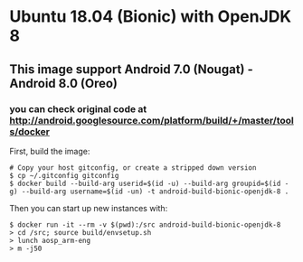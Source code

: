 # Ubuntu 18.04 (Bionic) with OpenJDK 8
## This image support Android 7.0 (Nougat) - Android 8.0 (Oreo)
### you can check original code at http://android.googlesource.com/platform/build/+/master/tools/docker

First, build the image:
```
# Copy your host gitconfig, or create a stripped down version
$ cp ~/.gitconfig gitconfig
$ docker build --build-arg userid=$(id -u) --build-arg groupid=$(id -g) --build-arg username=$(id -un) -t android-build-bionic-openjdk-8 .
```

Then you can start up new instances with:
```
$ docker run -it --rm -v $(pwd):/src android-build-bionic-openjdk-8
> cd /src; source build/envsetup.sh
> lunch aosp_arm-eng
> m -j50 
```
